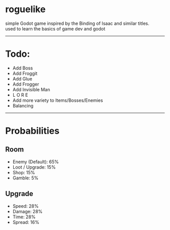 # roguelike
 
simple Godot game inspired by the Binding of Isaac and similar titles.<br />
used to learn the basics of game dev and godot

--------------------------------------------

# Todo:
- Add Boss
- Add Froggit
- Add Glue
- Add Frogger
- Add Invisible Man
- L O R E
- Add more variety to Items/Bosses/Enemies
- Balancing 

--------------------------------------------
# Probabilities

## Room
- Enemy (Default): 65%
- Loot / Upgrade: 15%
- Shop: 15%
- Gamble: 5%

## Upgrade
- Speed: 28%
- Damage: 28%
- Time: 28%
- Spread: 16%
